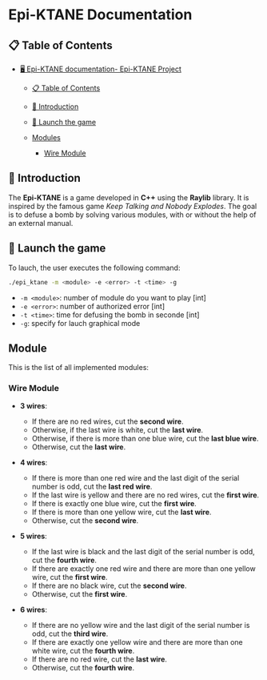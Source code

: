 # Epi-KTANE Documentation

## 📋 Table of Contents
- [🖥️ Epi-KTANE documentation- Epi-KTANE Project](#️-gui-documentation---zappy-project)
  - [📋 Table of Contents](#-table-of-contents)
  - [📌 Introduction](#-introduction)
  - [🔗 Launch the game](#Launch-the-game)
  
  - [Modules](#Module)
    - [Wire Module](#Wire-Module)


## 📌 Introduction

The **Epi-KTANE** is a game developed in **C++** using the **Raylib** library. It is inspired by the famous game *Keep Talking and Nobody Explodes*. The goal is to defuse a bomb by solving various modules, with or without the help of an external manual.

## 🔗 Launch the game

To lauch, the user executes the following command:

```bash
./epi_ktane -m <module> -e <error> -t <time> -g
```

- `-m <module>`: number of module do you want to play [int]  
- `-e <error>`: number of authorized error [int]
- `-t <time>`: time for defusing the bomb in seconde [int]
- `-g`: specify for lauch graphical mode


## Module

This is the list of all implemented modules:

### Wire Module


- **3 wires**:
  - If there are no red wires, cut the **second wire**.
  - Otherwise, if the last wire is white, cut the **last wire**.
  - Otherwise, if there is more than one blue wire, cut the **last blue wire**.
  - Otherwise, cut the **last wire**.

- **4 wires**:
  - If there is more than one red wire and the last digit of the serial number is odd, cut the **last red wire**.
  - If the last wire is yellow and there are no red wires, cut the **first wire**.
  - If there is exactly one blue wire, cut the **first wire**.
  - If there is more than one yellow wire, cut the **last wire**.
  - Otherwise, cut the **second wire**.
- **5 wires**:
  - If the last wire is black and the last digit of the serial number is odd, cut the **fourth wire**.
  - If there are exactly one red wire and there are more than one yellow wire, cut the **first wire**.
  - If there are no black wire, cut the **second wire**.
  - Otherwise, cut the **first wire**.
- **6 wires**:
  - If there are no yellow wire and the last digit of the serial number is odd, cut the **third wire**.
  - If there are exactly one yellow wire and there are more than one white wire, cut the **fourth wire**.
  - If there are no red wire, cut the **last wire**.
  - Otherwise, cut the **fourth wire**.

